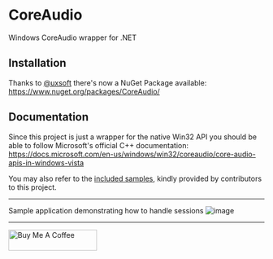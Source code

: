 # CoreAudio
Windows CoreAudio wrapper for .NET

## Installation

Thanks to [@uxsoft](https://github.com/uxsoft) there's now a NuGet Package available:
https://www.nuget.org/packages/CoreAudio/

## Documentation

Since this project is just a wrapper for the native Win32 API you should be able to follow Microsoft's official C++ documentation:
https://docs.microsoft.com/en-us/windows/win32/coreaudio/core-audio-apis-in-windows-vista

You may also refer to the [included samples](https://github.com/morphx666/CoreAudio/tree/master/samples), kindly provided by contributors to this project.

---

Sample application demonstrating how to handle sessions
![image](https://github.com/morphx666/CoreAudio/assets/12353675/b0f43862-c653-4e04-86f8-d8862fb734eb)

---

<a href="https://www.buymeacoffee.com/morphx" target="_blank"><img src="https://cdn.buymeacoffee.com/buttons/default-orange.png" alt="Buy Me A Coffee" height="41" width="174"></a>
